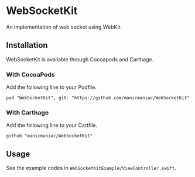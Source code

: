 WebSocketKit
============

An implementation of web socket using WebKit.

Installation
------------

WebSocketKit is available through Cocoapods and Carthage.

### With CocoaPods

Add the following line to your Podfile.

    pod "WebSocketKit", git: "https://github.com/manicmaniac/WebSocketKit"


### With Carthage

Add the following line to your Cartfile.

    github "manicmaniac/WebSocketKit"

Usage
-----

See the example codes in `WebSocketKitExample/ViewController.swift`.
